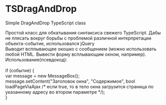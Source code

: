 TSDragAndDrop
=============

Simple DragAndDrop TypeScript class

Простой класс для обкатывания синтаксиса свежего TypeScript. Дабы не плясать вокруг борьбы с проблемой различной интерпретации объекта-событие, использовался jQuery<br>
Выводит всплывающее окошко с сообщением (можно использовать любой HTML. Вывести форму всплывающим окном, например). <br>
Использование(псевдокод):<br><br>
if (событие) {<br>
  var message = new MessageBox();<br>
  message.setContent("Заголовок окна", "Содержимое", bool loadPageViaAjax /* если true, то в тело окна загрузится страница по указанному адресу во втором параметре */);<br>
}
